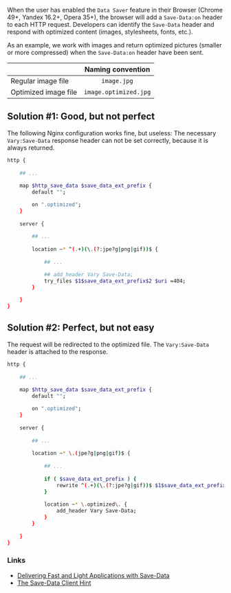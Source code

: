 When the user has enabled the `Data Saver` feature in their Browser (Chrome 49+, Yandex 16.2+, Opera 35+), the browser will add a `Save-Data:on` header to each HTTP request. Developers can identify the `Save-Data` header and respond with optimized content (images, stylesheets, fonts, etc.).

As an example, we work with images and return optimized pictures (smaller or more compressed) when the `Save-Data:on` header have been sent.

|                      | Naming convention     |
| -------------------- |:---------------------:|
| Regular image file   | `image.jpg`           |
| Optimized image file | `image.optimized.jpg` |

Solution #1: Good, but not perfect
-----
The following Nginx configuration works fine, but useless: The necessary `Vary:Save-Data` response header can not be set correctly, because it is always returned.

```bash
http {
    
    ## ...
    
    map $http_save_data $save_data_ext_prefix {
        default "";

        on ".optimized";
    }
    
    server {
        
        ## ...
        
        location ~* ^(.+)(\.(?:jpe?g|png|gif))$ {
            
            ## ...

            ## add_header Vary Save-Data; 
            try_files $1$save_data_ext_prefix$2 $uri =404;
        }
        
    }
}
```

Solution #2: Perfect, but not easy
-----
The request will be redirected to the optimized file. The `Vary:Save-Data` header is attached to the response.

```bash
http {
    
    ## ...
    
    map $http_save_data $save_data_ext_prefix {
        default "";

        on ".optimized";
    }
    
    server {
        
        ## ...
        
        location ~* \.(jpe?g|png|gif)$ {
            
            ## ...
            
            if ( $save_data_ext_prefix ) {
                rewrite ^(.+)(\.(?:jpe?g|gif))$ $1$save_data_ext_prefix$2 last;
            }
        
            location ~* \.optimized\. {
                add_header Vary Save-Data;
            }
        }
        
    }
}
```

### Links
* [Delivering Fast and Light Applications with Save-Data](https://developers.google.com/web/updates/2016/02/save-data)
* [The Save-Data Client Hint](http://httpwg.org/http-extensions/client-hints.html)
